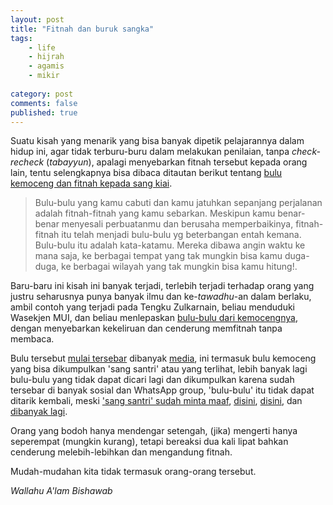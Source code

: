 ```yaml
---
layout: post
title: "Fitnah dan buruk sangka"
tags: 
    - life
    - hijrah
    - agamis
    - mikir
    
category: post
comments: false
published: true
---
```



Suatu kisah yang menarik yang bisa banyak dipetik pelajarannya dalam hidup ini, agar tidak terburu-buru dalam melakukan penilaian, tanpa _check-recheck_ (_tabayyun_), apalagi menyebarkan fitnah tersebut kepada orang lain, tentu selengkapnya bisa dibaca ditautan berikut tentang [bulu kemoceng dan fitnah kepada sang kiai](https://www.nu.or.id/post/read/103614/bulu-kemoceng-dan-fitnah-kepada-sang-kiai).
<!--more-->
> Bulu-bulu yang kamu cabuti dan kamu jatuhkan sepanjang perjalanan adalah fitnah-fitnah yang kamu sebarkan. Meskipun kamu benar-benar menyesali perbuatanmu dan berusaha memperbaikinya, fitnah-fitnah itu telah menjadi bulu-bulu yg beterbangan entah kemana. Bulu-bulu itu adalah kata-katamu. Mereka dibawa angin waktu ke mana saja, ke berbagai tempat yang tak mungkin bisa kamu duga-duga, ke berbagai wilayah yang tak mungkin bisa kamu hitung!.

Baru-baru ini kisah ini banyak terjadi, terlebih terjadi terhadap orang yang justru seharusnya punya banyak ilmu dan ke-*tawadhu*-an dalam berlaku, ambil contoh yang terjadi pada Tengku Zulkarnain, beliau menduduki Wasekjen MUI, dan beliau menlepaskan [bulu-bulu dari kemocengnya](https://www.youtube.com/watch?v=_uz1AujzftU), dengan menyebarkan kekeliruan dan cenderung memfitnah tanpa membaca. 

Bulu tersebut [mulai tersebar](https://www.youtube.com/watch?v=Kdq0EIRXVQs) dibanyak [media](https://www.youtube.com/watch?v=wtFnNlawc3w),  ini termasuk bulu kemoceng yang bisa dikumpulkan 'sang santri' atau yang terlihat, lebih banyak lagi bulu-bulu yang tidak dapat dicari lagi dan dikumpulkan karena sudah tersebar di banyak sosial dan WhatsApp group, 'bulu-bulu' itu tidak dapat ditarik kembali, meski ['sang santri' sudah minta maaf](http://mediaindonesia.com/read/detail/222606-tengku-zulkarnain-akui-salah-dan-minta-maaf), [disini](https://tirto.id/tengku-zulkarnain-cabut-tuduhan-ruu-pks-dinilai-hal-yang-wajar-dcQ5), [disini](https://nasional.kompas.com/read/2019/03/13/15444721/mui-pernyataan-tengku-zulkarnain-soal-ruu-pks-pendapat-pribadi), dan [dibanyak lagi](https://www.google.com/search?safe=strict&client=firefox-b-d&q=ustadz+Tengku+Zulkarnain+ruu+pks+maaf).

Orang yang bodoh hanya mendengar setengah, (jika) mengerti hanya seperempat (mungkin kurang), tetapi bereaksi dua kali lipat bahkan cenderung melebih-lebihkan dan mengandung fitnah.

Mudah-mudahan kita tidak termasuk orang-orang tersebut.

_Wallahu A'lam Bishawab_
